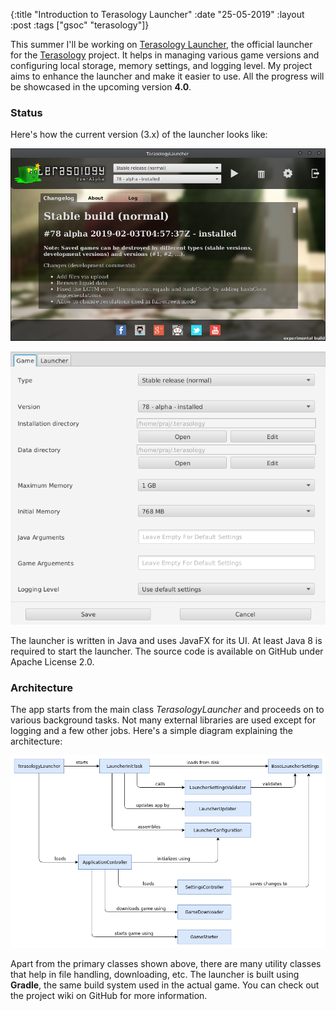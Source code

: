 {:title  "Introduction to Terasology Launcher"
 :date   "25-05-2019"
 :layout :post
 :tags   ["gsoc" "terasology"]}

This summer I'll be working on [Terasology Launcher](https://github.com/MovingBlocks/TerasologyLauncher), the official launcher for the [Terasology](https://terasology.org/) project. It helps in managing various game versions and configuring local storage, memory settings, and logging level. My project aims to enhance the launcher and make it easier to use. All the progress will be showcased in the upcoming version **4.0**. <!-- more -->

### Status

Here's how the current version (3.x) of the launcher looks like:

![Current build](/img/2019/2019-05-22-162257_971x593_scrot.png)

![Settings](/img/2019/2019-05-22-162322_692x600_scrot.png)

The launcher is written in Java and uses JavaFX for its UI. At least Java 8 is required to start the launcher. The source code is available on GitHub under Apache License 2.0.

### Architecture

The app starts from the main class _TerasologyLauncher_ and proceeds on to various background tasks. Not many external libraries are used except for logging and a few other jobs. Here's a simple diagram explaining the architecture:

![Architecture](/img/2019/terasologylauncher.png)

Apart from the primary classes shown above, there are many utility classes that help in file handling, downloading, etc. The launcher is built using **Gradle**, the same build system used in the actual game. You can check out the project wiki on GitHub for more information.